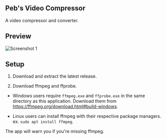 ## Peb's Video Compressor
A video compressor and converter.

## Preview
![Screenshot 1](https://github.com/pebfromweb/Pebs-Video-Compressor/blob/master/screenshot.png)

## Setup
1. Download and extract the latest release.

2. Download ffmpeg and ffprobe.

- Windows users require `ffmpeg.exe` and `ffprobe.exe` in the same directory as this application. Download them from https://ffmpeg.org/download.html#build-windows.

- Linux users can install ffmpeg with their respective package managers. ex. `sudo apt install ffmpeg`.

The app will warn you if you're missing ffmpeg.
